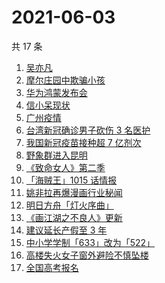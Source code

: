 # 2021-06-03

共 17 条

<!-- BEGIN ZHIHUSEARCH -->
<!-- 最后更新时间 Thu Jun 03 2021 23:23:53 GMT+0800 (China Standard Time) -->
1. [吴亦凡](https://www.zhihu.com/search?q=吴亦凡)
1. [摩尔庄园中欺骗小孩](https://www.zhihu.com/search?q=摩尔庄园)
1. [华为鸿蒙发布会](https://www.zhihu.com/search?q=华为)
1. [信小呆现状](https://www.zhihu.com/search?q=信小呆)
1. [广州疫情](https://www.zhihu.com/search?q=广州疫情)
1. [台湾新冠确诊男子砍伤 3 名医护](https://www.zhihu.com/search?q=台湾疫情)
1. [我国新冠疫苗接种超 7 亿剂次](https://www.zhihu.com/search?q=新冠疫苗)
1. [野象群进入昆明](https://www.zhihu.com/search?q=云南大象)
1. [《致命女人》第二季](https://www.zhihu.com/search?q=致命女人)
1. [「海贼王」1015 话情报](https://www.zhihu.com/search?q=海贼王)
1. [姚非拉再爆漫画行业秘闻](https://www.zhihu.com/search?q=姚非拉)
1. [明日方舟「灯火序曲」](https://www.zhihu.com/search?q=明日方舟)
1. [《画江湖之不良人》更新](https://www.zhihu.com/search?q=画江湖之不良人)
1. [建议延长产假至 3 年](https://www.zhihu.com/search?q=延长产假)
1. [中小学学制「633」改为「522」](https://www.zhihu.com/search?q=中小学)
1. [高楼失火女子窗外避险不慎坠楼](https://www.zhihu.com/search?q=高楼失火)
1. [全国高考报名](https://www.zhihu.com/search?q=高考报名人数)
<!-- END ZHIHUSEARCH -->
